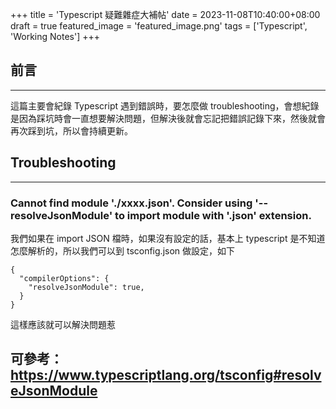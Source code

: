 +++
title = 'Typescript 疑難雜症大補帖'
date = 2023-11-08T10:40:00+08:00
draft = true
featured_image = 'featured_image.png'
tags = ['Typescript', 'Working Notes']
+++
## 前言
---
這篇主要會紀錄 Typescript 遇到錯誤時，要怎麼做 troubleshooting，會想紀錄是因為踩坑時會一直想要解決問題，但解決後就會忘記把錯誤記錄下來，然後就會再次踩到坑，所以會持續更新。

## Troubleshooting
---
### Cannot find module './xxxx.json'. Consider using '--resolveJsonModule' to import module with '.json' extension.

我們如果在 import JSON 檔時，如果沒有設定的話，基本上 typescript 是不知道怎麼解析的，所以我們可以到 tsconfig.json 做設定，如下

```
{
  "compilerOptions": {
    "resolveJsonModule": true,
  }
}
```

這樣應該就可以解決問題惹

可參考： https://www.typescriptlang.org/tsconfig#resolveJsonModule
---
